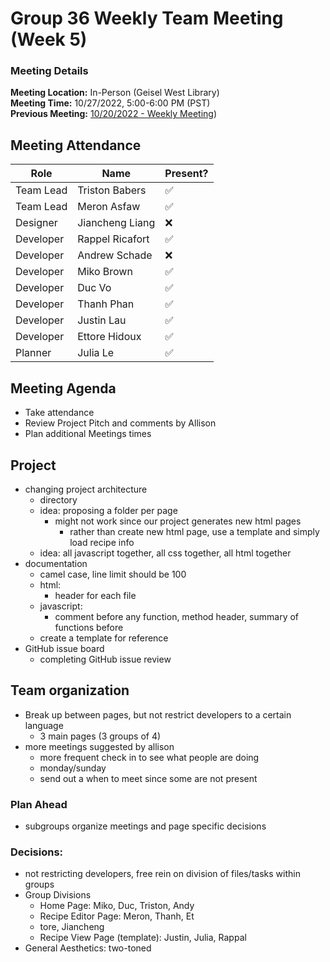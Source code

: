# Group 36 Weekly Team Meeting (Week 5)
### Meeting Details
**Meeting Location:** In-Person (Geisel West Library)  
**Meeting Time:** 10/27/2022, 5:00-6:00 PM (PST)  
**Previous Meeting:** [10/20/2022 - Weekly Meeting](https://github.com/cse110-sp21-group36/cse110-sp21-group36/blob/main/admin/meetings/102022-Week4.md))


## Meeting Attendance
| Role | Name | Present? |
| --- | --- | --- |
| Team Lead | Triston Babers |✅|
| Team Lead | Meron Asfaw |✅|
| Designer | Jiancheng Liang |❌|
| Developer | Rappel Ricafort |✅|
| Developer | Andrew Schade |❌|
| Developer | Miko Brown |✅|
| Developer | Duc Vo |✅|
| Developer | Thanh Phan |✅|
| Developer | Justin Lau |✅|
| Developer | Ettore Hidoux |✅|
| Planner | Julia Le |✅|

## Meeting Agenda
- Take attendance
- Review Project Pitch and comments by Allison 
- Plan additional Meetings times


## Project
- changing project architecture 
    - directory 
    - idea: proposing a folder per page 
        - might not work since our project generates new html pages 
            - rather than create new html page, use a template and simply load recipe info
    - idea: all javascript together, all css together, all html together 
- documentation 
    - camel case, line limit should be 100 
    - html: 
        - header for each file 
    - javascript: 
        - comment before any function, method header, summary of functions before 
    - create a template for reference 
- GitHub issue board 
    - completing GitHub issue review 

## Team organization 
- Break up between pages, but not restrict developers to a certain language 
    - 3 main pages (3 groups of 4)
- more meetings suggested by allison 
    - more frequent check in to see what people are doing 
    - monday/sunday 
    - send out a when to meet since some are not present 

### Plan Ahead 
- subgroups organize meetings and page specific decisions

### Decisions:
- not restricting developers, free rein on division of files/tasks within groups 
- Group Divisions
    - Home Page: Miko, Duc, Triston, Andy
    - Recipe Editor Page: Meron, Thanh, Et
    - tore, Jiancheng 
    - Recipe View Page (template):  Justin, Julia, Rappal 
- General Aesthetics: two-toned

